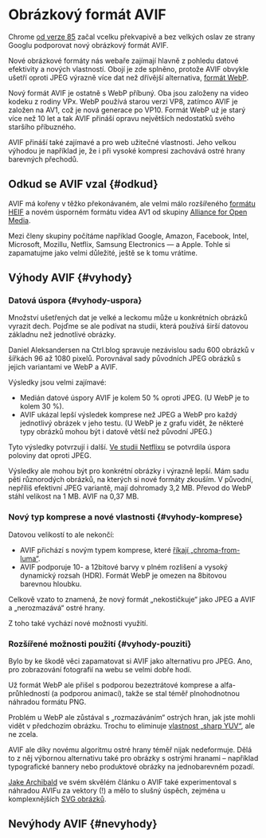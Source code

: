 # Obrázkový formát AVIF

Chrome [od verze 85](https://developers.google.com/web/updates/2020/08/nic85) začal vcelku překvapivě a bez velkých oslav ze strany Googlu podporovat nový obrázkový formát AVIF.

Nové obrázkové formáty nás webaře zajímají hlavně z pohledu datové efektivity a nových vlastností. Obojí je zde splněno, protože AVIF obvykle ušetří oproti JPEG výrazně více dat než dřívější alternativa, [formát WebP](webp.md).

Nový formát AVIF je ostatně s WebP příbuný. Oba jsou založeny na video kodeku z rodiny VPx. WebP používá starou verzi VP8, zatímco AVIF je založen na AV1, což je nová generace po VP10. Formát WebP už je starý více než 10 let a tak AVIF přináší opravu největších nedostatků svého staršího příbuzného.

AVIF přináší také zajímavé a pro web užitečné vlastnosti. Jeho velkou výhodou je například je, že i při vysoké kompresi zachovává ostré hrany barevných přechodů.

## Odkud se AVIF vzal {#odkud}

AVIF má kořeny v těžko překonávaném, ale velmi málo rozšířeného [formátu HEIF](obrazky-formaty.md#heif) a novém úsporném formátu videa AV1 od skupiny [Alliance for Open Media](https://aomedia.org/).

Mezi členy skupiny počítáme například Google, Amazon, Facebook, Intel, Microsoft, Mozillu, Netflix, Samsung Electronics — a Apple. Tohle si zapamatujme jako velmi důležité, ještě se k tomu vrátíme.

## Výhody AVIF {#vyhody}

<!-- TODO Datová úspora je razantní…  -->

### Datová úspora {#vyhody-uspora}

Množství ušetřených dat je velké a leckomu může u konkrétních obrázků vyrazit dech. Pojďme se ale podívat na studii, která používá širší datovou základnu než jednotlivé obrázky.

Daniel Aleksandersen na Ctrl.blog spravuje nezávislou sadu 600 obrázků v šířkách 96 až 1080 pixelů. Porovnával sady původních JPEG obrázků s jejich variantami ve WebP a AVIF.

<!-- TODO slajd 9 -->

Výsledky jsou velmi zajímavé:

- Medián datové úspory AVIF je kolem 50 % oproti JPEG. (U WebP je to kolem 30 %).
- AVIF ukázal lepší výsledek komprese než JPEG a WebP pro každý jednotlivý obrázek v jeho testu. (U WebP je z grafu vidět, že některé typy obrázků mohou být i datově větší než původní JPEG.)

Tyto výsledky potvrzují i další. [Ve studii Netflixu](https://netflixtechblog.com/avif-for-next-generation-image-coding-b1d75675fe4) se potvrdila úspora poloviny dat oproti JPEG.

Výsledky ale mohou být pro konkrétní obrázky i výrazně lepší. Mám sadu pěti různorodých obrázků, na kterých si nové formáty zkouším. V původní, nepříliš efektivní JPEG variantě, mají dohromady 3,2 MB. Převod do WebP stáhl velikost na 1 MB. AVIF na 0,37 MB.

### Nový typ komprese a nové vlastnosti  {#vyhody-komprese}

Datovou velikostí to ale nekončí: 

- AVIF přichází s novým typem komprese, které [říkají „chroma-from-luma“](https://blog.cloudflare.com/generate-avif-images-with-image-resizing/).
- AVIF podporuje 10- a 12bitové barvy v plném rozlišení a vysoký dynamický rozsah (HDR). Formát WebP je omezen na 8bitovou barevnou hloubku.

Celkově vzato to znamená, že nový formát „nekostičkuje“ jako JPEG a AVIF a „nerozmazává“ ostré hrany.

<!-- TODO slajd 15 -->

Z toho také vychází nové možnosti využití.

### Rozšířené možnosti použití {#vyhody-pouziti}

Bylo by ke škodě věci zapamatovat si AVIF jako alternativu pro JPEG. Ano, pro zobrazování fotografií na webu se velmi dobře hodí. 

Už formát WebP ale přišel s podporou bezeztrátové komprese a alfa-průhledností (a podporou animací), takže se stal téměř plnohodnotnou náhradou formátu PNG.

Problém u WebP ale zůstával s „rozmazáváním“ ostrých hran, jak jste mohli vidět v předchozím obrázku. Trochu to eliminuje [vlastnost „sharp YUV“](https://www.ctrl.blog/entry/webp-sharp-yuv.html), ale ne zcela.

AVIF ale díky novému algoritmu ostré hrany téměř nijak nedeformuje. Dělá to z něj výbornou alternativu také pro obrázky s ostrými hranami – například typografické bannery nebo produktové obrázky na jednobarevném pozadí.

[Jake Archibald](https://jakearchibald.com/2020/avif-has-landed/) ve svém skvělém článku o AVIF také experimentoval s náhradou AVIFu za vektory (!) a mělo to slušný úspěch, zejména u komplexnějších [SVG obrázků](svg.md).

## Nevýhody AVIF {#nevyhody}
